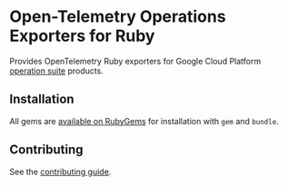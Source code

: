 # Open-Telemetry Operations Exporters for Ruby

Provides OpenTelemetry Ruby exporters for Google Cloud Platform [operation suite](https://cloud.google.com/products/operations) products.

## Installation

All gems are [available on RubyGems](https://rubygems.org/) for installation with `gem` and `bundle`.

## Contributing

See the [contributing guide](docs/contributing.md).
